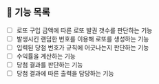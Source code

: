 ## 🚀 기능 목록
- [ ] 로또 구입 금액에 따른 로또 발권 갯수를 판단하는 기능
- [ ] 발생시킨 랜덤한 번호를 이용해 로또를 생성하는 기능
- [ ] 입력된 당첨 번호가 규칙에 어긋나는지 판단하는 기능
- [ ] 수익률을 계산하는 기능
- [ ] 당첨 결과를 판단하는 기능
- [ ] 당첨 결과에 따른 출력을 담당하는 기능
